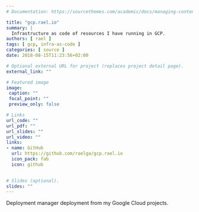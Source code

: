```yaml
---
# Documentation: https://sourcethemes.com/academic/docs/managing-content/

title: "gcp.rael.io"
summary: |
  Infrastructure as code of resources I have running in GCP.
authors: [ rael ]
tags: [ gcp, infra-as-code ]
categories: [ source ]
date: 2018-08-15T11:23:56+02:00

# Optional external URL for project (replaces project detail page).
external_link: ""

# Featured image
image:
 caption: ""
 focal_point: ""
 preview_only: false

# Links
url_code: ""
url_pdf: ""
url_slides: ""
url_video: ""
links:
- name: GitHub
  url: https://github.com/raelga/gcp.rael.io
  icon_pack: fab
  icon: github
  

# Slides (optional).
slides: ""
---
```


Deployment manager deployment from my Google Cloud projects.